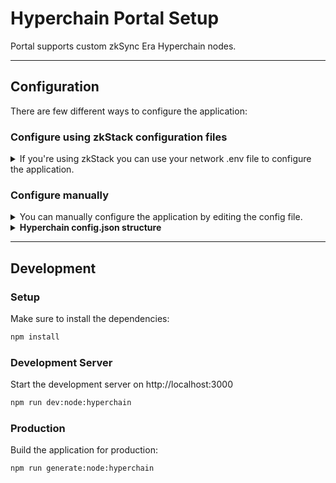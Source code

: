 # Hyperchain Portal Setup

Portal supports custom zkSync Era Hyperchain nodes.

---

## Configuration

There are few different ways to configure the application:

### Configure using zkStack configuration files
<details>
<summary>If you're using zkStack you can use your network .env file to configure the application.</summary>

1. Copy your network .env config file (eg. `my-network.env`) file to `/hyperchains` folder.
<br />[Optional] You can also put your tokens .json file (eg. `my-network.json`) in the same folder. These tokens will be available in the Portal.
2. Make sure to install the dependencies:
    ```bash
    npm install
    ```
3. Build the hyperchain config from the .env file:
    ```bash
    npm run generate-hyperchains-config
    ```
    This will regenerate `/hyperchains/config.json` file. You can edit this file manually if needed.
4. Now you can start or build the application. See [Development](#development-server) or [Production](#production) section below for more details.

<small>Note: if you put multiple .env files in the `/hyperchains` folder - all of them will be available in the Portal after building the hyperchain config. Last edited .env file will be the default network</small>
</details>

### Configure manually
<details>
<summary>You can manually configure the application by editing the config file.</summary>

1. Edit `/hyperchains/config.json` config file (eg. rpc url, network id, etc.).
2. Now you can start or build the application. See [Development](#development) or [Production](#production) section below for more details.
</details>

<details>

<summary><b>Hyperchain config.json structure</b></summary>

```ts
Array<{
  network: {
    key: string;
    id: number; // L2 Network ID
    rpcUrl: string; // L2 RPC URL
    name: string;
    shortName: string;
    blockExplorerUrl?: string; // L2 Block Explorer URL
    hidden?: boolean; // Hidden in the network selector
    l1Network?: { // @wagmi `Chain` structure https://wagmi.sh/core/chains#build-your-own
      // minimal required fields shown
      id: number;
      name: string;
      network: string;
      nativeCurrency: { name: string; symbol: string; decimals: number };
      rpcUrls: {
        default: { http: [ string ] },
        public: { http: [ string ] }
      }
    };
  },
  tokens: Array<{ // Should at least contain the `ETH` token (see `/hyperchains/config.json` for example)
    address: string;
    l1Address?: string;
    name?: string;
    symbol: string;
    decimals: number;
    iconUrl?: string;
    price?: number;
  }>
}>
```
</details>

---

## Development
### Setup

Make sure to install the dependencies:

```bash
npm install
```

### Development Server

Start the development server on http://localhost:3000

```bash
npm run dev:node:hyperchain
```

### Production

Build the application for production:

```bash
npm run generate:node:hyperchain
```
